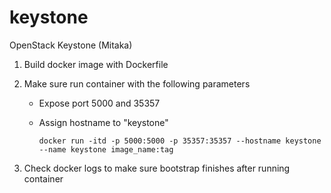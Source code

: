 # keystone
OpenStack Keystone (Mitaka)

1. Build docker image with Dockerfile

2. Make sure run container with the following parameters
      - Expose port 5000 and 35357
      - Assign hostname to "keystone"

            docker run -itd -p 5000:5000 -p 35357:35357 --hostname keystone --name keystone image_name:tag

3. Check docker logs to make sure bootstrap finishes after running container
